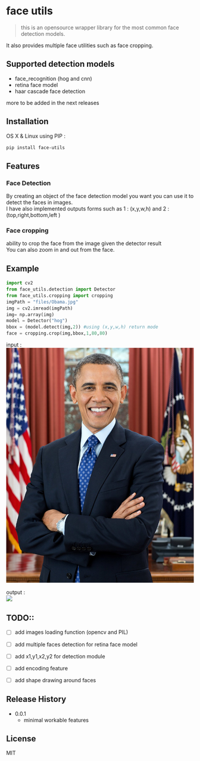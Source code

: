 # face utils
> this is an opensource wrapper library for the most common face detection models. 

It also provides multiple face utilities such as face cropping.

## Supported detection models
- face_recognition (hog and cnn)
- retina face model
- haar cascade face detection  

more to be added in the next releases

## Installation

OS X & Linux using PIP :

```sh
pip install face-utils
```


## Features

### Face Detection 

By creating an object of the face detection model you want you can use it to detect the faces in images.  
I have also implemented outputs forms such as
1 : (x,y,w,h) and  2 : (top,right,bottom,left )


### Face cropping 
ability to crop the  face from the image given the detector result  
You can also zoom in and out from the face.  

## Example 


```python 
import cv2
from face_utils.detection import Detector
from face_utils.cropping import cropping
imgPath = "files/Obama.jpg"
img = cv2.imread(imgPath)
img= np.array(img)
model = Detector("hog")
bbox = (model.detect(img,2)) #using (x,y,w,h) return mode
face = cropping.crop(img,bbox,1,80,80)
```


input :  
<img src="tests/files/Obama.jpg">

output :  
<img src="tests/files/obama_out.png">


## TODO::  

- [ ] add images loading function (opencv and PIL)
- [ ] add multiple faces detection for retina face model
- [ ] add x1,y1,x2,y2 for detection module
- [ ] add encoding feature
- [ ] add shape drawing around faces 


## Release History

* 0.0.1
    * minimal workable features

## License 

MIT

